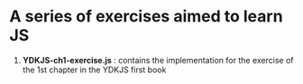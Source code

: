 # A series of exercises aimed to learn JS

1. **YDKJS-ch1-exercise.js** : contains the implementation for the exercise of the 1st chapter in the YDKJS first book